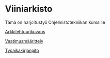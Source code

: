# Viiniarkisto

Tämä on harjoitustyö Ohjelmistotekniikan kurssille 

[Arkkitehtuurikuvaus]()

[Vaatimusmäärittely](https://github.com/sritala/ot-harjoitustyo/tree/master/dokumentaatio/vaatimusmaarittely)

[Työaikakirjanpito](https://github.com/sritala/ot-harjoitustyo/blob/master/dokumentaatio/tuntikirjanpito.md)



